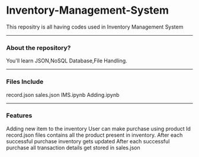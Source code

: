 # Inventory-Management-System
This repositry is all having codes used in Inventory Management System

------
### About the repository?
You'll learn JSON,NoSQL Database,File Handling.

------

### Files Include
record.json
sales.json
IMS.ipynb
Adding.ipynb

-------

### Features
Adding new item to the inventory
User can make purchase using product Id
record.json files contains all the product present in inventory.
After each successful purchase inventory gets updated
After each successful purchase all transaction details get stored in sales.json

###
